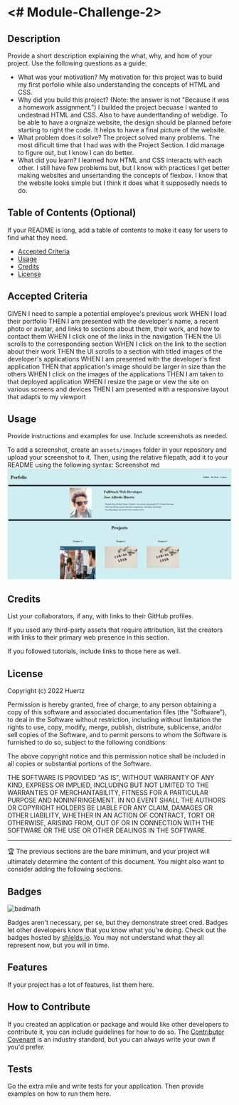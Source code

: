 
# <# Module-Challenge-2>

## Description

Provide a short description explaining the what, why, and how of your project. Use the following questions as a guide:

- What was your motivation?
My motivation for this project was to build my first porfolio while also understanding the concepts of HTML and CSS. 
- Why did you build this project? (Note: the answer is not "Because it was a homework assignment.")
I builded the project becuase I wanted to undestnad HTML and CSS. Also to have aunderttanding of webdige. To be able to have a orgnaize website, the design should be planned before starting 
to right the code. It helps to have a final picture of the website. 
- What problem does it solve?
The project solved many problems. The most dificult time that I had was with the Project Section. I did manage to figure out, but I know I can do better. 
- What did you learn?
I learned how HTML and CSS interacts with each other. I still have few problems but, but I know with practices I get better making websites and unsertanding the concepts of flexbox. 
I know that the website looks simple but I think it does what it supposedly needs to do. 
## Table of Contents (Optional)

If your README is long, add a table of contents to make it easy for users to find what they need.

- [Accepted Criteria](#installation)
- [Usage](#usage)
- [Credits](#credits)
- [License](#license)

## Accepted Criteria

GIVEN I need to sample a potential employee's previous work
WHEN I load their portfolio
THEN I am presented with the developer's name, a recent photo or avatar, and links to sections about them, their work, and how to contact them
WHEN I click one of the links in the navigation
THEN the UI scrolls to the corresponding section
WHEN I click on the link to the section about their work
THEN the UI scrolls to a section with titled images of the developer's applications
WHEN I am presented with the developer's first application
THEN that application's image should be larger in size than the others
WHEN I click on the images of the applications
THEN I am taken to that deployed application
WHEN I resize the page or view the site on various screens and devices
THEN I am presented with a responsive layout that adapts to my viewport

## Usage

Provide instructions and examples for use. Include screenshots as needed.

To add a screenshot, create an `assets/images` folder in your repository and upload your screenshot to it. Then, using the relative filepath, add it to your README using the following syntax:
    Screenshot
    md ![alt text](css/images/Porfolio2.png)

## Credits

List your collaborators, if any, with links to their GitHub profiles.

If you used any third-party assets that require attribution, list the creators with links to their primary web presence in this section.

If you followed tutorials, include links to those here as well.

## License

Copyright (c) 2022 Huertz

Permission is hereby granted, free of charge, to any person obtaining a copy
of this software and associated documentation files (the "Software"), to deal
in the Software without restriction, including without limitation the rights
to use, copy, modify, merge, publish, distribute, sublicense, and/or sell
copies of the Software, and to permit persons to whom the Software is
furnished to do so, subject to the following conditions:

The above copyright notice and this permission notice shall be included in all
copies or substantial portions of the Software.

THE SOFTWARE IS PROVIDED "AS IS", WITHOUT WARRANTY OF ANY KIND, EXPRESS OR
IMPLIED, INCLUDING BUT NOT LIMITED TO THE WARRANTIES OF MERCHANTABILITY,
FITNESS FOR A PARTICULAR PURPOSE AND NONINFRINGEMENT. IN NO EVENT SHALL THE
AUTHORS OR COPYRIGHT HOLDERS BE LIABLE FOR ANY CLAIM, DAMAGES OR OTHER
LIABILITY, WHETHER IN AN ACTION OF CONTRACT, TORT OR OTHERWISE, ARISING FROM,
OUT OF OR IN CONNECTION WITH THE SOFTWARE OR THE USE OR OTHER DEALINGS IN THE
SOFTWARE.


---

🏆 The previous sections are the bare minimum, and your project will ultimately determine the content of this document. You might also want to consider adding the following sections.

## Badges

![badmath](https://img.shields.io/github/languages/top/lernantino/badmath)

Badges aren't necessary, per se, but they demonstrate street cred. Badges let other developers know that you know what you're doing. Check out the badges hosted by [shields.io](https://shields.io/). You may not understand what they all represent now, but you will in time.

## Features

If your project has a lot of features, list them here.

## How to Contribute

If you created an application or package and would like other developers to contribute it, you can include guidelines for how to do so. The [Contributor Covenant](https://www.contributor-covenant.org/) is an industry standard, but you can always write your own if you'd prefer.

## Tests

Go the extra mile and write tests for your application. Then provide examples on how to run them here.